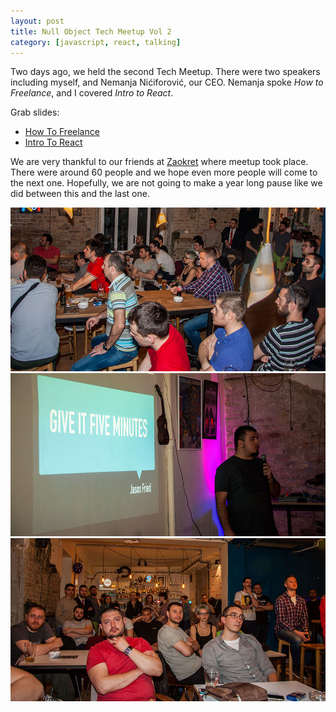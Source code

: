 ```yaml
---
layout: post
title: Null Object Tech Meetup Vol 2
category: [javascript, react, talking]
---
```


Two days ago, we held the second Tech Meetup.
There were two speakers including myself, and Nemanja Nićiforović, our CEO.
Nemanja spoke <i>How to Freelance</i>, and I covered <i>Intro to React</i>.

Grab slides:

* <a href="/public/pdf/Null Object Tech Meetup - How To Freelance.pdf">How To Freelance</a>
* <a href="/public/pdf/Null Object Tech Meetup - Intro To React.pdf">Intro To React</a>

We are very thankful to our friends at
<a href="https://www.facebook.com/zaokret/">Zaokret</a> where meetup took place.
There were around 60 people and we hope even more people will come to the next one.
Hopefully, we are not going to make a year long pause like we did between this and the last one.

<img src="/public/img/meetup-vol-2/1.jpg" alt="Null Object tech meetup audience">
<img src="/public/img/meetup-vol-2/2.jpg" alt="Stanko Tadic talking at tech meetup">
<img src="/public/img/meetup-vol-2/3.jpg" alt="Null Object tech meetup audience">
